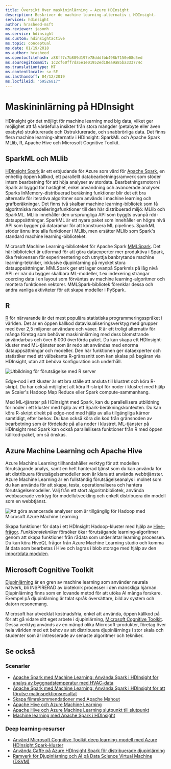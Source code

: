 ```yaml
---
title: Översikt över maskininlärning – Azure HDInsight
description: Beskriver de machine learning-alternativ i HDInsight.
services: hdinsight
author: hrasheed-msft
ms.reviewer: jasonh
ms.service: hdinsight
ms.custom: hdinsightactive
ms.topic: conceptual
ms.date: 01/19/2018
ms.author: hrasheed
ms.openlocfilehash: a88ff7c7b889d197e78dddfbb498b7150e08d5ed
ms.sourcegitcommit: 1c2cf60ff7da5e1e01952ed18ea9a85ba333774c
ms.translationtype: MT
ms.contentlocale: sv-SE
ms.lasthandoff: 04/12/2019
ms.locfileid: "59526817"
---
```

# <a name="machine-learning-on-hdinsight"></a>Maskininlärning på HDInsight

HDInsight gör det möjligt för machine learning med big data, vilket ger möjlighet att få värdefulla insikter från stora mängder (petabyte eller även exabyte) strukturerade och Ostrukturerade, och snabbrörliga data. Det finns flera machine learning-alternativ i HDInsight:  SparkML och Apache Spark MLlib, R, Apache Hive och Microsoft Cognitive Toolkit.

## <a name="sparkml-and-mllib"></a>SparkML och MLlib

[HDInsight Spark](spark/apache-spark-overview.md) är ett erbjudande för Azure som värd för [Apache Spark](https://spark.apache.org/), en enhetlig öppen källkod, ett parallellt databearbetningsramverk som stöder intern bearbetning för att höja analyser av stordata. Bearbetningsmotorn i Spark är byggd för hastighet, enkel användning och avancerade analyser. Sparks InMemory-distribuerad beräkning funktioner blir det ett bra alternativ för iterativa algoritmer som används i machine learning och grafberäkningar. Det finns två skalbar machine learning-bibliotek som få algoritmiska modelleringsfunktioner till den här distribuerad miljö: MLlib och SparkML. MLlib innehåller den ursprungliga API som byggts ovanpå rdd-datauppsättningar. SparkML är ett nyare paket som innehåller en högre nivå API som bygger på dataramar för att konstruera ML pipelines. SparkML stöder ännu inte alla funktioner i MLlib, men ersätter MLlib som Spark's standard machine learning-biblioteket.

Microsoft Machine Learning-biblioteket för Apache Spark [MMLSpark](https://github.com/Azure/mmlspark). Det här biblioteket är utformad för att göra dataexperter mer produktiva i Spark, öka frekvensen för experimentering och utnyttja banbrytande machine learning-tekniker, inklusive djupinlärning på mycket stora datauppsättningar. MMLSpark ger ett lager ovanpå Sparkmls på låg nivå API: er när du bygger skalbara ML-modeller, t.ex indexering strängar coercing data i en layout som förväntas av machine learning-algoritmer och montera funktionen vektorer. MMLSpark-bibliotek förenklar dessa och andra vanliga aktiviteter för att skapa modeller i PySpark.

## <a name="r"></a>R

[R](https://www.r-project.org/) för närvarande är det mest populära statistiska programmeringsspråket i världen. Det är en öppen källkod datavisualiseringsverktyg med grupper med över 2,5 miljoner användare och växer. R är ett troligt alternativ för många företag som behöver maskininlärning med dess blomstrande användarbas och över 8 000 överförda paket. Du kan skapa ett HDInsight-kluster med ML-tjänster som är redo att användas med enorma datauppsättningar och modeller. Den här funktionen ger dataexperter och statistiker med ett välbekanta R-gränssnitt som kan skalas på begäran via HDInsight, utan att behöva konfiguration och underhåll.

![Utbildning för förutsägelse med R server](./media/hdinsight-machine-learning-overview/r-training.png)

Edge-nod i ett kluster är ett bra ställe att ansluta till klustret och köra R-skript.  Du har också möjlighet att köra R-skript för noder i klustret med hjälp av Scaler's Hadoop Map Reduce eller Spark compute-sammanhang.

Med ML-tjänster på HDInsight med Spark, kan du parallellisera utbildning för noder i ett kluster med hjälp av ett Spark-beräkningskontexten. Du kan köra R-skript direkt på edge-nod med hjälp av alla tillgängliga kärnor samtidigt, efter behov. Du kan också köra din kod från gränsnoden av bearbetning som är fördelade på alla noder i klustret. ML-tjänster på HDInsight med Spark kan också parallellisera funktioner från R med öppen källkod-paket, om så önskas.

## <a name="azure-machine-learning-and-apache-hive"></a>Azure Machine Learning och Apache Hive

Azure Machine Learning tillhandahåller verktyg för att modellen förutsägande analys, samt en helt hanterad tjänst som du kan använda för att distribuera förutsägelsemodeller som är klara att använda webbtjänster. Azure Machine Learning är en fullständig förutsägelseanalys i molnet som du kan använda för att skapa, testa, operationalisera och hantera förutsägelsemodeller. Välj från ett stort algoritmbibliotek, använda webbaserade verktyg för modellutveckling och enkelt distribuera din modell som en webbtjänst.

![Att göra avancerade analyser som är tillgänglig för Hadoop med Microsoft Azure Machine Learning](./media/hdinsight-machine-learning-overview/hadoop-azure-ml.png)

Skapa funktioner för data i ett HDInsight Hadoop-kluster med hjälp av [Hive-frågor](../machine-learning/team-data-science-process/create-features-hive.md). *Funktionstekniker* försöker ökar förutsägande learning-algoritmer genom att skapa funktioner från rådata som underlättar learning processen. Du kan köra HiveQL frågor från Azure Machine Learning studio och komma åt data som bearbetas i Hive och lagras i blob storage med hjälp av den [importdata modulen](../machine-learning/studio/import-data.md).

## <a name="microsoft-cognitive-toolkit"></a>Microsoft Cognitive Toolkit

[Djupinlärning](https://www.microsoft.com/en-us/research/group/dltc/) är en gren av machine learning som använder neurala nätverk, bli INSPIRERAD av bioteknik processer i den mänskliga hjärnan. Djupinlärning finns som en lovande metod för att utöka AI många forskare. Exempel på djupinlärning är talat språk översättare, bild av system och datorn resonemang.

Microsoft har utvecklat kostnadsfria, enkel att använda, öppen källkod på för att gå vidare sitt eget arbete i djupinlärning, [Microsoft Cognitive Toolkit](https://www.microsoft.com/en-us/cognitive-toolkit/). Dessa verktyg används av en mängd olika Microsoft-produkter, företag över hela världen med ett behov av att distribuera djupinlärnings i stor skala och studenter som är intresserade av senaste algoritmer och tekniker.

## <a name="see-also"></a>Se också

### <a name="scenarios"></a>Scenarier

* [Apache Spark med Machine Learning: Använda Spark i HDInsight för analys av byggnadstemperatur med HVAC-data](spark/apache-spark-ipython-notebook-machine-learning.md)
* [Apache Spark med Machine Learning: Använda Spark i HDInsight för att förutse matinspektionsresultat](spark/apache-spark-machine-learning-mllib-ipython.md)
* [Skapa filmrekommendationer med Apache Mahout](hadoop/apache-hadoop-mahout-linux-mac.md)
* [Apache Hive och Azure Machine Learning](../machine-learning/team-data-science-process/create-features-hive.md)
* [Apache Hive och Azure Machine Learning slutpunkt till slutpunkt](../machine-learning/team-data-science-process/hive-walkthrough.md)
* [Machine learning med Apache Spark i HDInsight](../machine-learning/team-data-science-process/spark-overview.md)

### <a name="deep-learning-resources"></a>Deep learning-resurser

* [Använd Microsoft Cognitive Toolkit deep learning-modell med Azure HDInsight Spark-kluster](spark/apache-spark-microsoft-cognitive-toolkit.md)
* [Använda Caffe på Azure HDInsight Spark för distribuerade djupinlärning](spark/apache-spark-deep-learning-caffe.md)
* [Ramverk för Djupinlärning och AI på Data Science Virtual Machine (DSVM)](../machine-learning/data-science-virtual-machine/dsvm-deep-learning-ai-frameworks.md)
